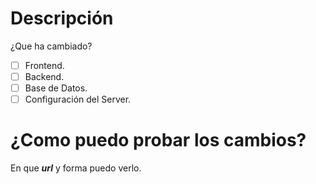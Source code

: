 # Descripción
¿Que ha cambiado?

- [ ] Frontend.
- [ ] Backend.
- [ ] Base de Datos. 
- [ ] Configuración del Server.

# ¿Como puedo probar los cambios?
En que ***url*** y forma puedo verlo.
